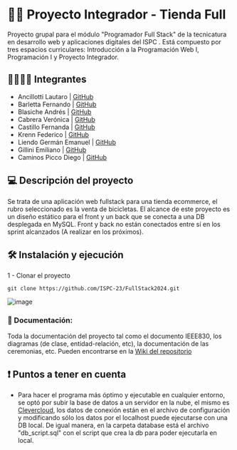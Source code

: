 # 🚴‍♀️ Proyecto Integrador - Tienda Full

Proyecto grupal para el módulo "Programador Full Stack" de la tecnicatura en desarrollo web y aplicaciones digitales del ISPC . Está compuesto por tres espacios curriculares: Introducción a la Programación Web I, Programación I y Proyecto Integrador.

## 👩‍👩‍👦‍👦 Integrantes 

- Ancillotti Lautaro | [GitHub](https://github.com/lnancillotti)
- Barletta Fernando | [GitHub](https://github.com/Ferbarletta)
- Blasiche Andrés | [GitHub](https://github.com/blasichea)
- Cabrera Verónica | [GitHub](https://github.com/Verosolc30)
- Castillo Fernanda | [GitHub](https://github.com/FernandaACastillo)
- Krenn Federico | [GitHub](https://github.com/fedekrenn)
- Liendo Germán Emanuel | [GitHub](https://github.com/g3rm6n)
- Gillini Emiliano | [GitHub](https://github.com/emigillini)
- Caminos Picco Diego | [GitHub](https://github.com/DiegoECP)

## 💻 Descripción del proyecto 

Se trata de una aplicación web fullstack para una tienda ecommerce, el rubro seleccionado es la venta de bicicletas. El alcance de este proyecto es un diseño estático para el front y un back que se conecta a una DB desplegada en MySQL. Front y back no están conectados entre sí en los sprint alcanzados (A realizar en los próximos).

## 🛠 Instalación y ejecución

1 - Clonar el proyecto

`git clone https://github.com/ISPC-23/FullStack2024.git`

![image](https://github.com/ISPC-23/FullStack2023/assets/132081100/29c5e580-8044-4560-8a41-f70178a0cc54)


### 📃 Documentación:

Toda la documentación del proyecto tal como el documento IEEE830, los diagramas (de clase, entidad-relación, etc), la documentación de las ceremonias, etc. Pueden encontrarse en la  [Wiki del repositorio](https://github.com/ISPC-23/FullStack2024/wiki)

## ❗ Puntos a tener en cuenta

- Para hacer el programa más óptimo y ejecutable en cualquier entorno, se optó por subir la base de datos a un servidor en la nube, el mismo es [Clevercloud](https://www.clever-cloud.com/), los datos de conexión están en el archivo de configuración y modificando sólo los datos por el localhost puede ejecutarse con una DB local. De igual manera, en la carpeta database está el archivo "db_script.sql" con el script que crea la db para poder ejecutarla en local.

